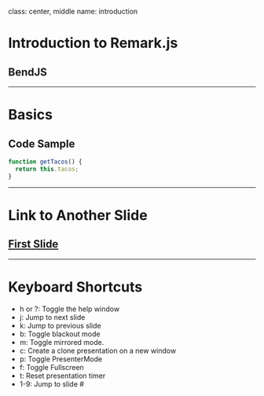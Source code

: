 class: center, middle
name: introduction

# Introduction to Remark.js

## BendJS
---

# Basics

## Code Sample

```javascript
function getTacos() {
  return this.tacos;
}
```
---

# Link to Another Slide

## [First Slide](#introduction)

---

# Keyboard Shortcuts

- h or ?: Toggle the help window
- j: Jump to next slide
- k: Jump to previous slide
- b: Toggle blackout mode
- m: Toggle mirrored mode.
- c: Create a clone presentation on a new window
- p: Toggle PresenterMode
- f: Toggle Fullscreen
- t: Reset presentation timer
- 1-9: Jump to slide #